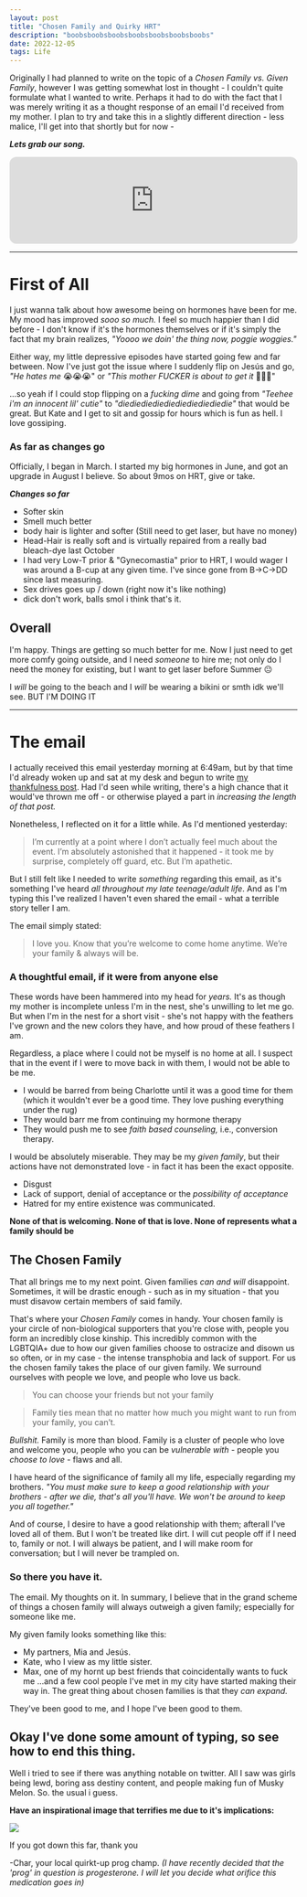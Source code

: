 ```yaml
---
layout: post
title: "Chosen Family and Quirky HRT"
description: "boobsboobsboobsboobsboobsboobsboobs"
date: 2022-12-05
tags: Life
---
```


Originally I had planned to write on the topic of a *Chosen Family vs. Given Family*, however I was getting somewhat lost in thought - I couldn't quite formulate what I wanted to write. 
Perhaps it had to do with the fact that I was merely writing it as a thought response of an email I'd received from my mother. I plan to try and take this in a slightly different direction - less malice, I'll get into that shortly but for now -

***Lets grab our song.***

<iframe style="border-radius:12px" src="https://open.spotify.com/embed/track/1EQ3XbVzPZfKxMjvx9UjBH?utm_source=generator" width="100%" height="152" frameBorder="0" allowfullscreen="" allow="autoplay; clipboard-write; encrypted-media; fullscreen; picture-in-picture" loading="lazy"></iframe>

<hr>



# First of All

I just wanna talk about how awesome being on hormones have been for me. My mood has improved *sooo so much.* I feel so much happier than I did before - I don't know if it's the hormones themselves or if it's simply the fact that my brain realizes, *"Yoooo we doin' the thing now, poggie woggies."*

Either way, my little depressive episodes have started going few and far between. Now I've just got the issue where I suddenly flip on Jesús and go, *"He hates me* 😭😭😭" or *"This mother FUCKER is about to get it* 👿👿👿"

...so yeah if I could stop flipping on a *fucking dime* and going from *"Teehee i'm an innocent lil' cutie"* to *"diediediediediediediediediedie"* that would be great. But Kate and I get to sit and gossip for hours which is fun as hell. I love gossiping. 

### As far as changes go
Officially, I began in March. I started my big hormones in June, and got an upgrade in August I believe. So about 9mos on HRT, give or take.

***Changes so far***
- Softer skin
- Smell much better
- body hair is lighter and softer (Still need to get laser, but have no money)
- Head-Hair is really soft and is virtually repaired from a really bad bleach-dye last October
- I had very Low-T prior & "Gynecomastia" prior to HRT, I would wager I was around a B-cup at any given time. I've since gone from B->C->DD since last measuring.
- Sex drives goes up / down (right now it's like nothing)
- dick don't work, balls smol
i think that's it.

## Overall

I'm happy. Things are getting so much better for me. Now I just need to get more comfy going outside, and I need *someone* to hire me; not only do I need the money for existing, but I want to get laser before Summer 😐

I *will* be going to the beach and I *will* be wearing a bikini or smth idk we'll see. BUT I'M DOING IT

<hr>


# The email

I actually received this email yesterday morning at 6:49am, but by that time I'd already woken up and sat at my desk and begun to write <a href="https://www.charlottes-web.gay/2022/12/04/thankfulness.html">my thankfulness post</a>. Had I'd seen while writing, there's a high chance that it would've thrown me off - or otherwise played a part in *increasing the length of that post.*

Nonetheless, I reflected on it for a little while. As I'd mentioned yesterday:

> I’m currently at a point where I don’t actually feel much about the event. I’m absolutely astonished that it happened - it took me by surprise, completely off guard, etc. But I’m apathetic.

But I still felt like I needed to write *something* regarding this email, as it's something I've heard *all throughout my late teenage/adult life*. And as I'm typing this I've realized I haven't even shared the email - what a terrible story teller I am.

The email simply stated:
> I love you. Know that you’re welcome to come home anytime.  We’re your family & always will be.  

### A thoughtful email, if it were from anyone else
These words have been hammered into my head for *years.* It's as though my mother is incomplete unless I'm in the nest, she's unwilling to let me go. But when I'm in the nest for a short visit - she's not happy with the feathers I've grown and the new colors they have, and how proud of these feathers I am.

Regardless, a place where I could not be myself is no home at all. I suspect that in the event if I were to move back in with them, I would not be able to be me. 
- I would be barred from being Charlotte until it was a good time for them (which it wouldn't ever be a good time. They love pushing everything under the rug)
- They would barr me from continuing my hormone therapy
- They would push me to see *faith based counseling,* i.e., conversion therapy.

I would be absolutely miserable. They may be my *given family*, but their actions have not demonstrated love - in fact it has been the exact opposite. 
- Disgust
- Lack of support, denial of acceptance or the *possibility of acceptance*
- Hatred for my entire existence was communicated.

**None of that is welcoming. None of that is love. None of represents what a family should be**

## The Chosen Family
That all brings me to my next point. Given families *can and will* disappoint. Sometimes, it will be drastic enough - such as in my situation - that you must disavow certain members of said family.

That's where your *Chosen Family* comes in handy. Your chosen family is your circle of non-biological supporters that you're close with, people you form an incredibly close kinship. This incredibly common with the LGBTQIA+ due to how our given families choose to ostracize and disown us so often, or in my case - the intense transphobia and lack of support. For us the chosen family takes the place of our given family. We surround ourselves with people we love, and people who love us back.

> You can choose your friends but not your family

> Family ties mean that no matter how much you might want to run from your family, you can’t.

 *Bullshit.* Family is more than blood. Family is a cluster of people who love and welcome you, people who you can be *vulnerable with* - people you *choose to love* - flaws and all.


I have heard of the significance of family all my life, especially regarding my brothers.
*"You must make sure to keep a good relationship with your brothers - after we die, that's all you'll have. We won't be around to keep you all together."*

And of course, I desire to have a good relationship with them; afterall I've loved all of them. But I won't be treated like dirt. I will cut people off if I need to, family or not. I will always be patient, and I will make room for conversation; but I will never be trampled on.

### So there you have it.

The email. My thoughts on it. In summary, I believe that in the grand scheme of things a chosen family will always outweigh a given family; especially for someone like me.

My given family looks something like this:
- My partners, Mia and Jesús.
- Kate, who I view as my little sister.
- Max, one of my hornt up best friends that coincidentally wants to fuck me
...and a few cool people I've met in my city have started making their way in. The great thing about chosen families is that they *can expand.*

They've been good to me, and I hope I've been good to them. 

## Okay I've done some amount of typing, so see how to end this thing.

Well i tried to see if there was anything notable on twitter. All I saw was girls being lewd, boring ass destiny content, and people making fun of Musky Melon. So. the usual i guess.

**Have an inspirational image that terrifies me due to it's implications:**

<img src="https://generated.inspirobot.me/a/yZedwqXX6n.jpg">

If you got down this far, thank you 

-Char, your local quirkt-up prog champ. *(I have recently decided that the 'prog' in question is progesterone. I will let you decide what orifice this medication goes in)*
